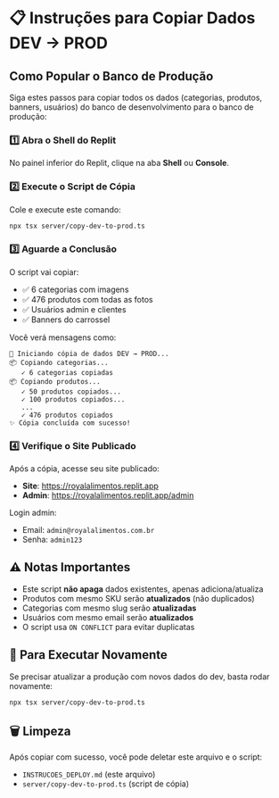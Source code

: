 # 📋 Instruções para Copiar Dados DEV → PROD

## Como Popular o Banco de Produção

Siga estes passos para copiar todos os dados (categorias, produtos, banners, usuários) do banco de desenvolvimento para o banco de produção:

### 1️⃣ Abra o Shell do Replit

No painel inferior do Replit, clique na aba **Shell** ou **Console**.

### 2️⃣ Execute o Script de Cópia

Cole e execute este comando:

```bash
npx tsx server/copy-dev-to-prod.ts
```

### 3️⃣ Aguarde a Conclusão

O script vai copiar:
- ✅ 6 categorias com imagens
- ✅ 476 produtos com todas as fotos
- ✅ Usuários admin e clientes
- ✅ Banners do carrossel

Você verá mensagens como:
```
🚀 Iniciando cópia de dados DEV → PROD...
📦 Copiando categorias...
   ✓ 6 categorias copiadas
📦 Copiando produtos...
   ✓ 50 produtos copiados...
   ✓ 100 produtos copiados...
   ...
   ✓ 476 produtos copiados
✨ Cópia concluída com sucesso!
```

### 4️⃣ Verifique o Site Publicado

Após a cópia, acesse seu site publicado:
- **Site**: https://royalalimentos.replit.app
- **Admin**: https://royalalimentos.replit.app/admin

Login admin:
- Email: `admin@royalalimentos.com.br`
- Senha: `admin123`

## ⚠️ Notas Importantes

- Este script **não apaga** dados existentes, apenas adiciona/atualiza
- Produtos com mesmo SKU serão **atualizados** (não duplicados)
- Categorias com mesmo slug serão **atualizadas**
- Usuários com mesmo email serão **atualizados**
- O script usa `ON CONFLICT` para evitar duplicatas

## 🔄 Para Executar Novamente

Se precisar atualizar a produção com novos dados do dev, basta rodar novamente:

```bash
npx tsx server/copy-dev-to-prod.ts
```

## 🗑️ Limpeza

Após copiar com sucesso, você pode deletar este arquivo e o script:
- `INSTRUCOES_DEPLOY.md` (este arquivo)
- `server/copy-dev-to-prod.ts` (script de cópia)
